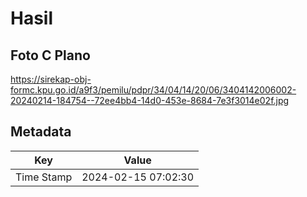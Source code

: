 # Hasil

## Foto C Plano

https://sirekap-obj-formc.kpu.go.id/a9f3/pemilu/pdpr/34/04/14/20/06/3404142006002-20240214-184754--72ee4bb4-14d0-453e-8684-7e3f3014e02f.jpg


## Metadata

| Key        | Value               |
| ---------- | ------------------- |
| Time Stamp | 2024-02-15 07:02:30 |



